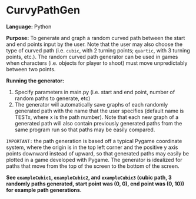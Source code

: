# CurvyPathGen
**Language:** Python  

**Purpose:** To generate and graph a random curved path between the start and end points input by the user. Note that the user may also choose the type of curved path (i.e. `cubic`, with 2 turning points; `quartic`, with 3 turning points, etc.). The random curved path generator can be used in games when characters (i.e. objects for player to shoot) must move unpredictably between two points.  

**Running the generator:** 
1. Specify parameters in main.py (i.e. start and end point, number of random paths to generate, etc) 
2. The generator will automatically save graphs of each randomly generated path with the name that the user specifies (default name is TESTx, where x is the path number). Note that each new graph of a generated path will also contain previously generated paths from the same program run so that paths may be easily compared. 

`IMPORTANT:` the path generation is based off a typical Pygame coordinate system, where the origin is in the top left corner and the positive y axis points downward instead of upward, so that generated paths may easily be plotted in a game developed with Pygame. The generator is idealized for paths that move from the top of the screen to the bottom of the screen. 

**See `exampleCubic1`, `exampleCubic2`, and `exampleCubic3` (cubic path, 3 randomly paths generated, start point was (0, 0), end point was (0, 10)) for example path generations.** 

